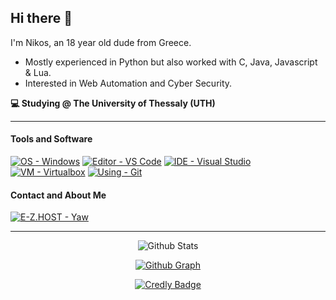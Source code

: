 ## Hi there 👋
I'm Nikos, an 18 year old dude from Greece.
- Mostly experienced in Python but also worked with C, Java, Javascript & Lua.
- Interested in Web Automation and Cyber Security.

**💻 Studying @ The University of Thessaly (UTH)**

---

#### Tools and Software
[![OS - Windows](https://img.shields.io/badge/OS-WINDOWS-357EC7?style=for-the-badge&logo=windows)](https://www.microsoft.com/windows/)
[![Editor - VS Code](https://img.shields.io/badge/Editor-VS%20Code-0078D7?style=for-the-badge&logo=visual-studio-code)](https://code.visualstudio.com/)
[![IDE - Visual Studio](https://img.shields.io/badge/IDE-Visual%20Studio-5D2B90?style=for-the-badge&logo=visual-studio)](https://visualstudio.com/)
[![VM - Virtualbox](https://img.shields.io/badge/VM-Virtualbox-blue?style=for-the-badge&logo=virtualbox&logoColor=white)](https://www.virtualbox.org/)
[![Using - Git](https://img.shields.io/badge/Using-Git-red?style=for-the-badge&logo=git)](https://git-scm.com/)

#### Contact and About Me
[![E-Z.HOST - Yaw](https://img.shields.io/badge/EZBIO-yaw-2563eb?style=for-the-badge&logo=biolink)](https://e-z.bio/yaw)

---
<div align="center">
 
![Github Stats](https://github-readme-stats.vercel.app/api?username=Yaw-Dev&show_icons=true&theme=midnight-purple)

[![Github Graph](http://github-profile-summary-cards.vercel.app/api/cards/profile-details?username=Yaw-Dev&theme=midnight_purple)](https://github.com/AWeirDKiD)

[![Credly Badge](assets/python-for-data-science.png)](https://www.credly.com/badges/44e24bac-1013-49e6-a895-daa5a2b948c3/public_url)
